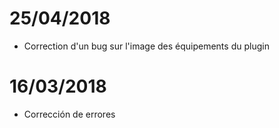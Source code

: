 # 25/04/2018

- Correction d'un bug sur l'image des équipements du plugin

# 16/03/2018

-  Corrección de errores
